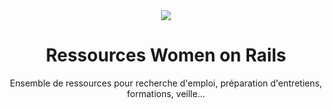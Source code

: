 <div align="center">
  <img src="https://avatars1.githubusercontent.com/u/16294438?s=200&v=4">
  
  <h1>Ressources Women on Rails</h1>

 Ensemble de ressources pour recherche d'emploi, préparation d'entretiens, formations, veille...
</div>
